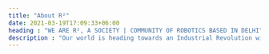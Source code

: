 ```yaml
---
title: "About R²"
date: 2021-03-19T17:09:33+06:00
heading : "WE ARE R², A SOCIETY | COMMUNITY OF ROBOTICS BASED IN DELHI"
description : "Our world is heading towards an Industrial Revolution with the introduction of Robotics & AI. Intelligent & Advanced robots are now being used everywhere to either assist humans or execute tasks that otherwise wouldn't have been possible by humans. Open source technologies like Gazebo Robotics Simulator & ROS (Robot Operating System) have made intelligent industrial/household robotics accessible to students & researchers. As engineering students, these technologies intrigue us to become a part of this industrial revolution on the brink of innovation."
---
```

